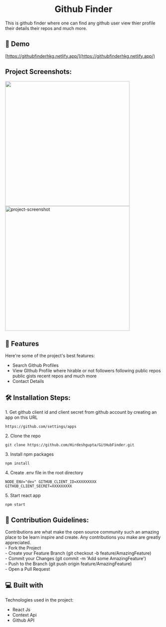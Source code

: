 <h1 align="center" id="title">Github Finder</h1>

<p id="description">This is github finder where one can find any github user view thier profile their details their repos and much more.</p>

<h2>🚀 Demo</h2>

[https://githubfinderhkg.netlify.app/](https://githubfinderhkg.netlify.app/)

<h2>Project Screenshots:</h2>

<img src="https://drive.google.com/uc?id=1_JvwtRizR4kbXz3Mg8aIPFSUOl-MRscR" width="400" height="400/">

<img src="https://drive.google.com/uc?id=1K81e9HgbUugipY3JAEuM4nEieZTzGwR3" alt="project-screenshot" width="400" height="400/">

  
  
<h2>🧐 Features</h2>

Here're some of the project's best features:

*   Search Github Profiles
*   View GIthub Profile where hirable or not followers following public repos public gists recent repos and much more
*   Contact Details

<h2>🛠️ Installation Steps:</h2>

<p>1. Get github client id and client secret from github account by creating an app on this URL</p>

```
https://github.com/settings/apps
```

<p>2. Clone the repo</p>

```
git clone https://github.com/Hirdeshgupta/GitHubFinder.git
```

<p>3. Install npm packages</p>

```
npm install
```

<p>4. Create .env file in the root directory</p>

```
NODE_ENV="dev" GITHUB_CLIENT_ID=XXXXXXXXX  GITHUB_CLIENT_SECRET=XXXXXXXXX
```

<p>5. Start react app</p>

```
npm start
```

<h2>🍰 Contribution Guidelines:</h2>

Contributions are what make the open source community such an amazing place to be learn inspire and create. Any contributions you make are greatly appreciated.  
\- Fork the Project  
\- Create your Feature Branch (git checkout -b feature/AmazingFeature)  
\- Commit your Changes (git commit -m 'Add some AmazingFeature')  
\- Push to the Branch (git push origin feature/AmazingFeature)  
\- Open a Pull Request

  
  
<h2>💻 Built with</h2>

Technologies used in the project:

*   React Js
*   Context Api
*   Github API
